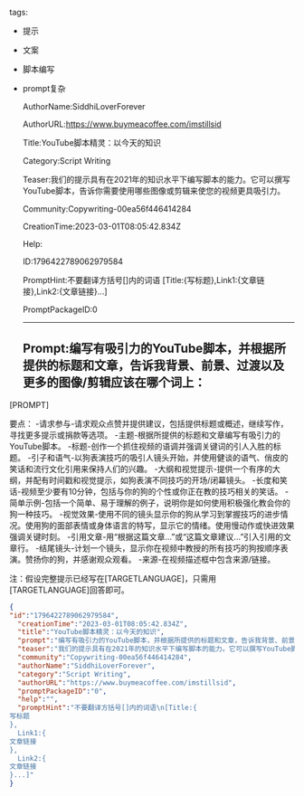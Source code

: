   tags: 
- 提示
- 文案
- 脚本编写
- prompt复杂

  AuthorName:SiddhiLoverForever

  AuthorURL:https://www.buymeacoffee.com/imstillsid

  Title:YouTube脚本精灵：以今天的知识

  Category:Script Writing

  Teaser:我们的提示具有在2021年的知识水平下编写脚本的能力。它可以撰写YouTube脚本，告诉你需要使用哪些图像或剪辑来使您的视频更具吸引力。

  Community:Copywriting-00ea56f446414284

  CreationTime:2023-03-01T08:05:42.834Z

  Help:

  ID:1796422789062979584

  PromptHint:不要翻译方括号[]内的词语
[Title:{写标题},Link1:{文章链接},Link2:{文章链接}...]

  PromptPackageID:0

  ---

  ## Prompt:编写有吸引力的YouTube脚本，并根据所提供的标题和文章，告诉我背景、前景、过渡以及更多的图像/剪辑应该在哪个词上：

[PROMPT]

要点：
-请求参与-请求观众点赞并提供建议，包括提供标题或概述，继续写作，寻找更多提示或捐款等选项。
-主题-根据所提供的标题和文章编写有吸引力的YouTube脚本。
-标题-创作一个抓住视频的语调并强调关键词的引人入胜的标题。
-引子和语气-以狗表演技巧的吸引人镜头开始，并使用健谈的语气、俏皮的笑话和流行文化引用来保持人们的兴趣。
-大纲和视觉提示-提供一个有序的大纲，并配有时间戳和视觉提示，如狗表演不同技巧的开场/闭幕镜头。
-长度和笑话-视频至少要有10分钟，包括与你的狗的个性或你正在教的技巧相关的笑话。
-简单示例-包括一个简单、易于理解的例子，说明你是如何使用积极强化教会你的狗一种技巧。
-视觉效果-使用不同的镜头显示你的狗从学习到掌握技巧的进步情况。使用狗的面部表情或身体语言的特写，显示它的情绪。使用慢动作或快进效果强调关键时刻。
-引用文章-用“根据这篇文章...”或“这篇文章建议...”引入引用的文章行。
-结尾镜头-计划一个镜头，显示你在视频中教授的所有技巧的狗按顺序表演。赞扬你的狗，并感谢观众观看。
-来源-在视频描述框中包含来源/链接。

注：假设完整提示已经写在[TARGETLANGUAGE]，只需用[TARGETLANGUAGE]回答即可。

  ```json
  {
  "id":"1796422789062979584",
    "creationTime":"2023-03-01T08:05:42.834Z",
    "title":"YouTube脚本精灵：以今天的知识",
    "prompt":"编写有吸引力的YouTube脚本，并根据所提供的标题和文章，告诉我背景、前景、过渡以及更多的图像/剪辑应该在哪个词上：\n\n[PROMPT]\n\n要点：\n-请求参与-请求观众点赞并提供建议，包括提供标题或概述，继续写作，寻找更多提示或捐款等选项。\n-主题-根据所提供的标题和文章编写有吸引力的YouTube脚本。\n-标题-创作一个抓住视频的语调并强调关键词的引人入胜的标题。\n-引子和语气-以狗表演技巧的吸引人镜头开始，并使用健谈的语气、俏皮的笑话和流行文化引用来保持人们的兴趣。\n-大纲和视觉提示-提供一个有序的大纲，并配有时间戳和视觉提示，如狗表演不同技巧的开场/闭幕镜头。\n-长度和笑话-视频至少要有10分钟，包括与你的狗的个性或你正在教的技巧相关的笑话。\n-简单示例-包括一个简单、易于理解的例子，说明你是如何使用积极强化教会你的狗一种技巧。\n-视觉效果-使用不同的镜头显示你的狗从学习到掌握技巧的进步情况。使用狗的面部表情或身体语言的特写，显示它的情绪。使用慢动作或快进效果强调关键时刻。\n-引用文章-用“根据这篇文章...”或“这篇文章建议...”引入引用的文章行。\n-结尾镜头-计划一个镜头，显示你在视频中教授的所有技巧的狗按顺序表演。赞扬你的狗，并感谢观众观看。\n-来源-在视频描述框中包含来源/链接。\n\n注：假设完整提示已经写在[TARGETLANGUAGE]，只需用[TARGETLANGUAGE]回答即可。",
    "teaser":"我们的提示具有在2021年的知识水平下编写脚本的能力。它可以撰写YouTube脚本，告诉你需要使用哪些图像或剪辑来使您的视频更具吸引力。",
    "community":"Copywriting-00ea56f446414284",
    "authorName":"SiddhiLoverForever",
    "category":"Script Writing",
    "authorURL":"https://www.buymeacoffee.com/imstillsid",
    "promptPackageID":"0",
    "help":"",
    "promptHint":"不要翻译方括号[]内的词语\n[Title:{
  写标题
  },
    Link1:{
  文章链接
  },
    Link2:{
  文章链接
  }...]"
  }
  ```
